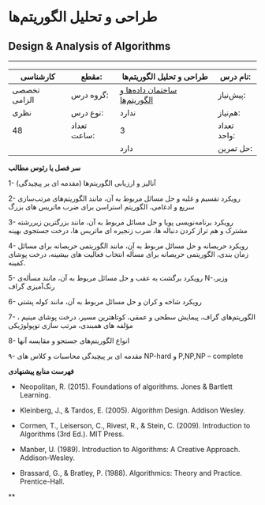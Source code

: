 # طراحی و تحلیل الگوریتم‌ها
## Design & Analysis of Algorithms
_______________________________________________________________________________
| کارشناسی     | مقطع:       | طراحی و تحلیل الگوریتم‌ها                                                       | نام درس:    |
| ------------ | ----------- | ------------------------------------------------------------------------------- | ----------- |
| تخصصی الزامی | گروه درس:   | [ساختمان داده‌ها و الگوریتم‌ها](../mandatory/Data-Structures-and-Algorithms.md) | پیش‌نیاز:   |
| نظری         | نوع درس:    | ندارد                                                                           | هم‌نیاز:    |
| 48           | تعداد ساعت: | 3                                                                               | تعداد واحد: |
|              |             |  دارد                                                                           | حل تمرین:   |

**سر فصل یا رئوس مطالب**

1- آنالیز و ارزیابی الگوریتم‌ها (مقدمه ای بر پیچیدگی)

2- رویکرد تقسیم و غلبه و حل مسائل مربوط به آن، مانند الگوریتم‌های مرتب‌سازی سریع و ادغامی، الگوریتم استراسن برای ضرب ماتریس های بزرگ

3- رویکرد برنامه‌نویسی پویا و حل مسائل مربوط به آن، مانند بزرگترین زیررشته مشترک و هم تراز کردن دنباله ها، ضرب زنجیره ای ماتریس ها، درخت جستجوی بهینه

4- رویکرد حریصانه و حل مسائل مربوط به آن، مانند الگوریتمی حریصانه برای مسائل زمان بندی، الگوریتمی حریصانه برای مسأله انتخاب فعالیت های بیشینه،  درخت پوشای کمینه.

5- رویکرد برگشت به عقب و حل مسائل مربوط به آن، مانند مسأله‌ی N-وزیر، رنگ‌آمیزی گراف

6- رویکرد شاخه و کران و حل مسائل مربوط به آن، مانند کوله پشتی

7- الگوریتم‌های گراف، پیمایش سطحی و عمقی، کوتاهترین مسیر، درخت پوشای مینیم ، مؤلفه های همبندی، مرتب سازی توپولوژیکی

8- انواع الگوریتم‌های جستجو و مقایسه آنها

۹- مقدمه ای بر پیچیدگی محاسبات و کلاس های NP-hard و P,NP,NP – complete

**فهرست منابع پیشنهادی**


- Neopolitan, R. (2015). Foundations of algorithms. Jones & Bartlett Learning.

- Kleinberg, J., & Tardos, E. (2005). Algorithm Design. Addison Wesley.

- Cormen, T., Leiserson, C., Rivest, R., & Stein, C. (2009). Introduction to Algorithms (3rd Ed.). MIT Press.

- Manber, U. (1989). Introduction to Algorithms: A Creative Approach. Addison-Wesley.

- Brassard, G., & Bratley, P. (1988). Algorithmics: Theory and Practice. Prentice-Hall.

**
